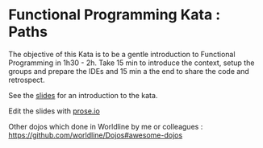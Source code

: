 # Functional Programming Kata : Paths

The objective of this Kata is to be a gentle introduction to Functional Programming in 1h30 - 2h. 
Take 15 min to introduce the context, setup the groups and prepare the IDEs and 15 min a the end to share the code and retrospect.

See the [slides](https://tyrcho.github.io/path-kata) for an introduction to the kata.

Edit the slides with [prose.io](http://prose.io/#tyrcho/path-kata/edit/master/docs/index.html)

Other dojos which done in Worldline by me or colleagues : <https://github.com/worldline/Dojos#awesome-dojos>
